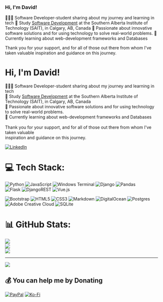 ### Hi, I'm David! 

👩🏻‍💻 Software Developer-student sharing about my journey and learning in tech
🏫 Study [Software Development](https://catalog.sait.ca/preview_program.php?catoid=172&poid=36745) at the Southern Alberta Institute of Technology (SAIT), in Calgary, AB, Canada
🌳 Passionate about innovative software solutions and for using technology to solve real-world problems. 
💭 Currently learning about web-development frameworks and Databases

Thank you for your support, and for all of those out there from whom I've taken valuable
inspiration and guidance on this journey. 


# Hi, I'm David!
👩🏻‍💻 Software Developer-student sharing about my journey and learning in tech<br>🏫 Study [Software Development](https://catalog.sait.ca/preview_program.php?catoid=172&poid=36745) at the Southern Alberta Institute of Technology (SAIT), in Calgary, AB, Canada<br>🌳 Passionate about innovative software solutions and for using technology to solve real-world problems. <br>💭 Currently learning about web-development frameworks and Databases<br><br>Thank you for your support, and for all of those out there from whom I've taken valuable<br>inspiration and guidance on this journey. <br>


[![LinkedIn](https://img.shields.io/badge/LinkedIn-%230077B5.svg?logo=linkedin&logoColor=white)](https://linkedin.com/in/https://www.linkedin.com/in/david-palacios-9077a2223/) 

# 💻 Tech Stack:
![Python](https://img.shields.io/badge/python-3670A0?style=for-the-badge&logo=python&logoColor=ffdd54) 
![JavaScript](https://img.shields.io/badge/javascript-%23323330.svg?style=for-the-badge&logo=javascript&logoColor=%23F7DF1E) 
![Windows Terminal](https://img.shields.io/badge/Windows%20Terminal-%234D4D4D.svg?style=for-the-badge&logo=windows-terminal&logoColor=white) 
![Django](https://img.shields.io/badge/django-%23092E20.svg?style=for-the-badge&logo=django&logoColor=white) 
![Pandas](https://img.shields.io/badge/pandas-%23150458.svg?style=for-the-badge&logo=pandas&logoColor=white)  
![Flask](https://img.shields.io/badge/flask-%23000.svg?style=for-the-badge&logo=flask&logoColor=white) 
![DjangoREST](https://img.shields.io/badge/DJANGO-REST-ff1709?style=for-the-badge&logo=django&logoColor=white&color=ff1709&labelColor=gray) 
![Vue.js](https://img.shields.io/badge/vuejs-%2335495e.svg?style=for-the-badge&logo=vuedotjs&logoColor=%234FC08D) 
<!--
![NPM](https://img.shields.io/badge/NPM-%23CB3837.svg?style=for-the-badge&logo=npm&logoColor=white) 
![React](https://img.shields.io/badge/react-%2320232a.svg?style=for-the-badge&logo=react&logoColor=%2361DAFB) 
![NodeJS](https://img.shields.io/badge/node.js-6DA55F?style=for-the-badge&logo=node.js&logoColor=white) 
![Jinja](https://img.shields.io/badge/jinja-white.svg?style=for-the-badge&logo=jinja&logoColor=black) 
-->
![Bootstrap](https://img.shields.io/badge/bootstrap-%238511FA.svg?style=for-the-badge&logo=bootstrap&logoColor=white) 
![HTML5](https://img.shields.io/badge/html5-%23E34F26.svg?style=for-the-badge&logo=html5&logoColor=white) 
![CSS3](https://img.shields.io/badge/css3-%231572B6.svg?style=for-the-badge&logo=css3&logoColor=white) 
![Markdown](https://img.shields.io/badge/markdown-%23000000.svg?style=for-the-badge&logo=markdown&logoColor=white) 
![DigitalOcean](https://img.shields.io/badge/DigitalOcean-%230167ff.svg?style=for-the-badge&logo=digitalOcean&logoColor=white) 
![Postgres](https://img.shields.io/badge/postgres-%23316192.svg?style=for-the-badge&logo=postgresql&logoColor=white) 
![Adobe Creative Cloud](https://img.shields.io/badge/Adobe%20Creative%20Cloud-DA1F26.svg?style=for-the-badge&logo=Adobe%20Creative%20Cloud&logoColor=white) 
![SQLite](https://img.shields.io/badge/sqlite-%2307405e.svg?style=for-the-badge&logo=sqlite&logoColor=white) 
<!--
![Medium](https://img.shields.io/badge/Medium-12100E?style=for-the-badge&logo=medium&logoColor=white) 
![ChatGPT](https://img.shields.io/badge/chatGPT-74aa9c?style=for-the-badge&logo=openai&logoColor=white)
-->

# 📊 GitHub Stats:
![](https://github-readme-stats.vercel.app/api?username=davidpal3c&theme=blue-green&hide_border=false&include_all_commits=true&count_private=true)<br/>
![](https://github-readme-streak-stats.herokuapp.com/?user=davidpal3c&theme=blue-green&hide_border=false)<br/>
![](https://github-readme-stats.vercel.app/api/top-langs/?username=davidpal3c&theme=blue-green&hide_border=false&include_all_commits=true&count_private=true&layout=compact)

---
[![](https://visitcount.itsvg.in/api?id=davidpal3c&icon=0&color=0)](https://visitcount.itsvg.in)

  ## 💰 You can help me by Donating
  [![PayPal](https://img.shields.io/badge/PayPal-00457C?style=for-the-badge&logo=paypal&logoColor=white)](https://paypal.me/https://paypal.me/davidpal3c?country.x=CA&locale.x=en_US) [![Ko-Fi](https://img.shields.io/badge/Ko--fi-F16061?style=for-the-badge&logo=ko-fi&logoColor=white)](https://ko-fi.com/https://ko-fi.com/davidpal3c) 

  
<!-- Proudly created with GPRM ( https://gprm.itsvg.in ) -->
